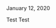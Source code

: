 <html lang="en" prefix="og: http://ogp.me/ns#">
  <head>
<meta property="og:type" content="article">
<meta property="og:title" content=Testing">
<meta property="og:description" content="Test">
</head>
<body>
<div class="entry-meta"><a class="entry-date published">January 12, 2020</a></div>
<p>Test Test
</body>
</html>


